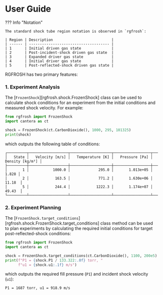 # User Guide

??? Info "Notation"

    The standard shock tube region notation is observed in `rgfrosh`:
    
    | Region | Description                           |
    | ------ | ------------------------------------- |
    | 1      | Initial driven gas state              |
    | 2      | Post-incident-shock driven gas state  | 
    | 3      | Expanded driver gas state             | 
    | 4      | Initial driver gas state              |
    | 5      | Post-reflected-shock driven gas state |

RGFROSH has two primary features:

### 1. Experiment Analysis

The [`FrozenShock`][rgfrosh.shock.FrozenShock] class can be used to calculate shock conditions 
for an experiment from the initial conditions and measured shock velocity. For example:

```py hl_lines="4"
from rgfrosh import FrozenShock
import cantera as ct

shock = FrozenShock(ct.CarbonDioxide(), 1000, 295, 101325)
print(shock)
```

which outputs the following table of conditions:

```commandline
┌─────────┬──────────────────┬───────────────────┬─────────────────┬───────────────────┐
│   State │   Velocity [m/s] │   Temperature [K] │   Pressure [Pa] │   Density [kg/m³] │
├─────────┼──────────────────┼───────────────────┼─────────────────┼───────────────────┤
│       1 │           1000.0 │             295.0 │       1.013e+05 │             1.828 │
│       2 │            163.5 │             771.2 │       1.630e+06 │            11.18  │
│       5 │            244.4 │            1222.3 │       1.174e+07 │            49.43  │
└─────────┴──────────────────┴───────────────────┴─────────────────┴───────────────────┘
```

### 2. Experiment Planning
    
The [`FrozenShock.target_conditions`][rgfrosh.shock.FrozenShock.target_conditions] 
class method can be used to plan experiments by calculating the required 
initial conditions for target post-reflected-shock conditions:

```py hl_lines="4"
from rgfrosh import FrozenShock
import cantera as ct

shock = FrozenShock.target_conditions(ct.CarbonDioxide(), 1100, 200e5)
print(f"P1 = {shock.P1 / 133.322:.0f} torr, "
      f"u1 = {shock.u1:.1f} m/s")
```

which outputs the required fill pressure (`P1`) and incident shock velocity (`u1`):

```
P1 = 1687 torr, u1 = 918.9 m/s
```
